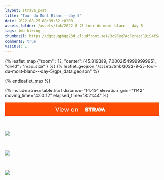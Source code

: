```yaml
---
layout: strava_post
title: "Tour du Mont Blanc - day 5"
date: 2022-08-25 08:39:32 +0200
assets_folder: /assets/tmb/2022-8-25-tour-du-mont-blanc---day-5
tags: tmb hiking
thumbnail: https://dgtzuqphqg23d.cloudfront.net/3c9Fyq7AcFzrasjR9iS4fSc9fGD8TayaADFzCqU2cYY-1024x768.jpg
comments: true
visible: 1
---
```



{% leaflet_map {"zoom" : 12,
                  "center": [45.819389, 7.0002154999999995],
                 "divId" : "map_size" } %}
    {% leaflet_geojson "/assets/tmb/2022-8-25-tour-du-mont-blanc---day-5/gps_data.geojson" %}

{% endleaflet_map %}





{% include strava_table.html distance="14.49" elevation_gain="1142" moving_time="4:00:12" elapsed_time="8:21:44" %}

[![](/assets/strava.jpg)](https://www.strava.com/activities/7704054892)


<br />

![](https://dgtzuqphqg23d.cloudfront.net/3c9Fyq7AcFzrasjR9iS4fSc9fGD8TayaADFzCqU2cYY-1024x768.jpg)


<br />

![](https://dgtzuqphqg23d.cloudfront.net/dN6t8NmF0wpnr2HcmSMVr3BBH1QRiAeNuYAtalAqdt4-1024x768.jpg)


<br />

![](https://dgtzuqphqg23d.cloudfront.net/njWjI2eLyJhavSMwTDsYoOqDI-FwvqGuatpYUNYYkbE-1024x768.jpg)
